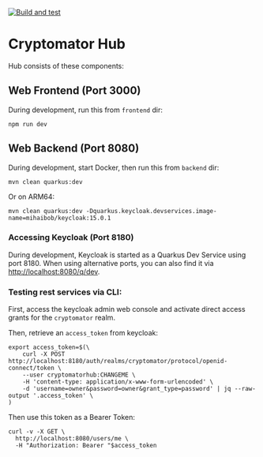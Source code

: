 [![Build and test](https://github.com/cryptomator/hub/actions/workflows/buildAndTest.yml/badge.svg)](https://github.com/cryptomator/hub/actions/workflows/buildAndTest.yml)

# Cryptomator Hub

Hub consists of these components:

## Web Frontend (Port 3000)

During development, run this from `frontend` dir:

```shell
npm run dev
```

## Web Backend (Port 8080)

During development, start Docker, then run this from `backend` dir:

```shell
mvn clean quarkus:dev
```

Or on ARM64:

```shell
mvn clean quarkus:dev -Dquarkus.keycloak.devservices.image-name=mihaibob/keycloak:15.0.1
```

### Accessing Keycloak (Port 8180)

During development, Keycloak is started as a Quarkus Dev Service using port 8180. When using alternative ports, you can also find it via [http://localhost:8080/q/dev](http://localhost:8080/q/dev).

### Testing rest services via CLI:

First, access the keycloak admin web console and activate direct access grants for the `cryptomator` realm.

Then, retrieve an `access_token` from keycloak:

```
export access_token=$(\
    curl -X POST http://localhost:8180/auth/realms/cryptomator/protocol/openid-connect/token \
    --user cryptomatorhub:CHANGEME \
    -H 'content-type: application/x-www-form-urlencoded' \
    -d 'username=owner&password=owner&grant_type=password' | jq --raw-output '.access_token' \
)
```

Then use this token as a Bearer Token:

```shell
curl -v -X GET \
  http://localhost:8080/users/me \
  -H "Authorization: Bearer "$access_token
```
